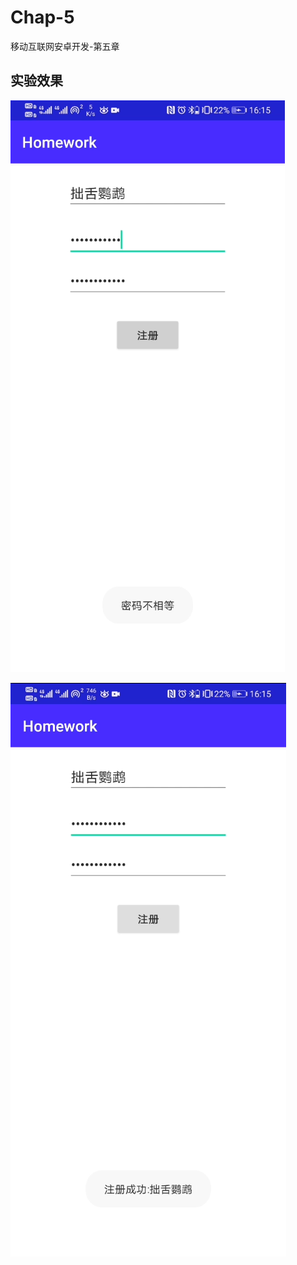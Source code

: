 # Chap-5

移动互联网安卓开发-第五章

## 实验效果

![5-1](https://github.com/tsparrot/Chap-5/blob/master/pic/5-1.png)


![5-2](https://github.com/tsparrot/Chap-5/blob/master/pic/5-2.png)


